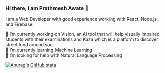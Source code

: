 ### Hi there, I am Prathmesh Awate 👋
I am a Web Developer with good experience working with React, Node.js, and Firebase.

🔭 I’m currently working on Vision, an AI tool that will help visually impaired students with their examinations and Kaza which is a platform to discover street food around you.<br/>
🌱 I’m currently learning Machine Learning<br/>
🤔 I’m looking for help with Natural Language Processing<br/>


[![Anurag's GitHub stats](https://github-readme-stats.vercel.app/api?username=prathmesh-awate)](https://github.com/prathmesh-awate/github-readme-stats)
